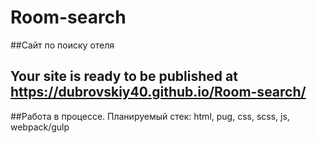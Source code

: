 # Room-search
##Сайт по поиску отеля
## Your site is ready to be published at https://dubrovskiy40.github.io/Room-search/
##Работа в процессе. Планируемый стек: html, pug, css, scss, js, webpack/gulp
